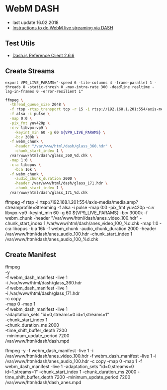 # WebM DASH
- last update 16.02.2018
- [Instructions to do WebM live streaming via DASH](http://wiki.webmproject.org/adaptive-streaming/instructions-to-do-webm-live-streaming-via-dash)

## Test Utils
- [Dash.js Reference Client 2.6.6](http://reference.dashif.org/dash.js/v2.6.6/samples/dash-if-reference-player/index.html)

## Create Streams
`export VP9_LIVE_PARAMS="-speed 6 -tile-columns 4 -frame-parallel 1 -threads 8 -static-thresh 0 -max-intra-rate 300 -deadline realtime -lag-in-frames 0 -error-resilient 1"`

```bash
ffmpeg \
  -thread_queue_size 2048 \
  -f rtsp -rtsp_transport tcp -r 15 -i rtsp://192.168.1.201:554/axis-media/media.amp?streamprofile=Streaming \
  -f alsa -i pulse \
  -map 0:0 \
  -pix_fmt yuv420p \
  -c:v libvpx-vp9 \
    -keyint_min 60 -g 60 ${VP9_LIVE_PARAMS} \
    -b:v 300k \
  -f webm_chunk \
    -header "/var/www/html/dash/glass_360.hdr" \
    -chunk_start_index 1 \
  /var/www/html/dash/glass_360_%d.chk \
  -map 1:0 \
  -c:a libopus \
    -b:a 16k \
  -f webm_chunk \
    -audio_chunk_duration 2000 \
    -header /var/www/html/dash/glass_171.hdr \
    -chunk_start_index 1 \
  /var/www/html/dash/glass_171_%d.chk
```

ffmpeg -f rtsp -i rtsp://192.168.1.201:554/axis-media/media.amp?streamprofile=Streaming -f alsa -i pulse -map 0:0 -pix_fmt yuv420p -c:v libvpx-vp9 -keyint_min 60 -g 60 ${VP9_LIVE_PARAMS} -b:v 3000k -f webm_chunk -header "/var/www/html/dash/anes_video_100.hdr" -chunk_start_index 1 /var/www/html/dash/anes_video_100_%d.chk -map 1:0 -c:a libopus -b:a 16k -f webm_chunk -audio_chunk_duration 2000 -header /var/www/html/dash/anes_audio_100.hdr -chunk_start_index 1 /var/www/html/dash/anes_audio_100_%d.chk

## Create Manifest
ffmpeg \
  -y \
  -f webm_dash_manifest -live 1 \
  -i /var/www/html/dash/glass_360.hdr \
  -f webm_dash_manifest -live 1 \
  -i /var/www/html/dash/glass_171.hdr \
  -c copy \
  -map 0 -map 1 \
  -f webm_dash_manifest -live 1 \
    -adaptation_sets "id=0,streams=0 id=1,streams=1" \
    -chunk_start_index 1 \
    -chunk_duration_ms 2000 \
    -time_shift_buffer_depth 7200 \
    -minimum_update_period 7200 \
  /var/www/html/dash/dash.mpd

ffmpeg -y -f webm_dash_manifest -live 1 -i /var/www/html/dash/anes_video_100.hdr -f webm_dash_manifest -live 1 -i /var/www/html/dash/anes_audio_100.hdr -c copy -map 0 -map 1 -f webm_dash_manifest -live 1 -adaptation_sets "id=0,streams=0 id=1,streams=1" -chunk_start_index 1 -chunk_duration_ms 2000 -time_shift_buffer_depth 7200 -minimum_update_period 7200 /var/www/html/dash/dash_anes.mpd
